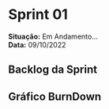 # Sprint 01
**Situação:** Em Andamento...  <br>
**Data:** 09/10/2022 

## Backlog da Sprint

<!-- <p align="center"> <img src=""> </p> --> 

## Gráfico BurnDown

<p align="center">

<!-- <img src="" width="50%"> --> 

</p>
